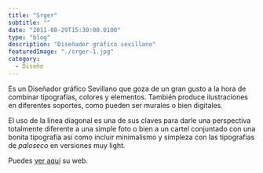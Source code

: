 ```yaml
---
title: "Srger"
subtitle: ""
date: "2011-08-29T15:30:00.0100"
type: "blog"
description: "Diseñador gráfico sevillano"
featuredImage: "./srger-1.jpg"
category:
  - Diseño
---
```


Es un Diseñador gráfico Sevillano que goza de un gran gusto a la hora de combinar tipografías, colores y elementos. También produce ilustraciones en diferentes soportes, como pueden ser murales o bien digitales.

El uso de la línea diagonal es una de sus claves para darle una perspectiva totalmente diferente a una simple foto o bien a un cartel conjuntado con una bonita tipografía así como incluir minimalismo y simpleza con las tipografías de _paloseco_ en versiones muy light.

Puedes [ver aquí](https://www.srger.com) su web.
